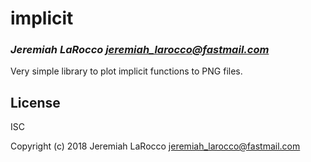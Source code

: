 # implicit
### _Jeremiah LaRocco <jeremiah_larocco@fastmail.com>_

Very simple library to plot implicit functions to PNG files.


## License

ISC


Copyright (c) 2018 Jeremiah LaRocco <jeremiah_larocco@fastmail.com>


